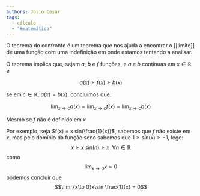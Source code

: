 ```yaml
---
authors: Júlio César
tags:
  - cálculo
  - "#matemática"
---
```

O teorema do confronto é um teorema que nos ajuda a encontrar o [[limite]] de uma função com uma indefinição em onde estamos tentando a analisar.

O teorema implica que, sejam $a$, $b$ e $f$ funções, e $a$ e $b$ contínuas em $x \in \mathbb{R}$ e

$$a(x) \geq f(x) \geq b(x)$$

se em $c \in \mathbb{R}$, $a(x) = b(x)$, concluímos que:

$$\lim_{x\to c}a(x) = \lim_{x \to c} f(x) = \lim_{x \to c} b(x)$$

Mesmo se $f$ não é definido em $x$

Por exemplo, seja $f(x) = x sin(\frac{1}{x})$, sabemos que $f$ não existe em $x$, mas pelo domínio da função seno sabemos que $1 \geq sin(x) \geq -1$, logo:
$$x \geq x\ sin(n) \geq x\ \ \forall n \in \mathbb{R}$$
como $$\lim _{x\to0}x=0$$ podemos concluir que $$\lim_{x\to 0}x\sin \frac{1}{x} = 0$$